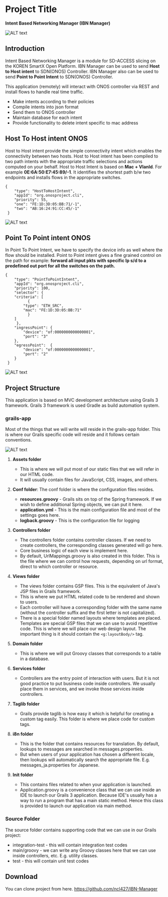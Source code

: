 # Project Title
**Intent Based Networking Manager (IBN Manager)**

![ALT text](/readme_Images/system_diagram.png "System Diagram")


## Introduction
Intent Based Networking Manager is a module for SD-ACCESS slicing on the KOREN SmartX Open Platform. 
IBN Manager can be used to send **Host to Host intent** to SDN(ONOS) Controller. 
IBN Manager also can be used to send **Point to Point Intent** to SDN(ONOS) Controller.

This application (remotely) will interact with ONOS controller via REST and install flows to handle real time traffic.

* Make intents according to their policies 
* Compile intents into json format 
* Send them to ONOS controller
* Maintain database for each intent
* Provide functionality to delete intent specific to mac address

## Host To Host intent ONOS
Host to Host intent provide  the simple connectivity intent which enables the connectivity between two hosts. 
Host to Host intent has been compiled to two path intents with the appropriate traffic selections and actions computed on your behalf.
Host to Host Intent is based on **Mac + VlanId**. For example **0E:6A:50:E7:45:89/-1**.
It identifies the shortest path b/w two endpoints and installs flows in the appropriate switches.
 
```
{ 
    "type": "HostToHostIntent", 
    "appId": "org.onosproject.cli",  
    "priority": 55, 
    "one": "FE:1D:3D:05:BB:71/-1",
    "two": "AB:16:24:91:CC:45/-1"
 }
```
 
![ALT text](/readme_Images/host_to_host_intent.png "Host To Host intent ONOS")


## Point To Point intent ONOS
In Point To Point Intent, we have to specify the device info as well where the flow should be installed.
Point to Point intent gives a fine grained control on the path for example: 
**forward all input pkts with specific Ip s/d to a predefined out port for all the switches on the path.**
```
{ 
    "type": "PointToPointIntent", 
    "appId": "org.onosproject.cli",  
    "priority": 100, 
    "selector": {
   	"criteria": [ 
	      {
		"type": "ETH_SRC",
		"mac": "FE:1D:3D:05:BB:71"
	      }
	]
     },
    "ingressPoint": { 
        "device": "of:0000000000000001", 
        "port": "3" 
    }, 
    "egressPoint":  {
        "device": "of:0000000000000001", 
        "port": "2" 
    } 
 }
 ```
 
![ALT text](/readme_Images/point_to_point_intent.png "Point To Point intent ONOS")

## Project Structure
This application is based on MVC development architecture using Grails 3 framework. Grails 3 framework is used Gradle as build automation system.

### grails-app
Most of the things that we will write will reside in the grails-app folder. This is where our Grails specific code will reside and it follows certain conventions.
 
 ![ALT text](/readme_Images/project_structure.png "Grails3 Project Structure")

1. **Assets folder**
    - This is where we will put most of our static files that we will refer in our HTML code. 
    - It will usually contain files for JavaScript, CSS, images, and others. 
    
2. **Conf folder**:
The conf folder is where the configuration files resides. 
    - **resources.groovy** - Grails sits on top of the Spring framework. If we wish to define additional Spring objects, we can put it here.
    - **application.yml** - This is the main configuration file and most of the settings goes here.
    - **logback.groovy** - This is the configuration file for logging
    
3. **Controllers folder** 
    - The controllers folder contains controller classes. If we need to create controllers, the corresponding classes generated will go here. 
    - Core business logic of each view is implement here.
    - By default, UrlMappings.groovy is also created in this folder. This is the file where we can control how requests, depending on url format, direct to which controller or resource.
    
4. **Views folder**
    - The views folder contains GSP files. This is the equivalent of Java's JSP files in Grails framework. 
    - This is where we put HTML related code to be rendered and shown to users. 
    - Each controller will have a corresponding folder with the same name (without the controller suffix and the first letter is not capitalized). 
    - There is a special folder named layouts where templates are placed. Templates are special GSP files that we can use to avoid repetitive code. This is where we will place our web design layout. The important thing is it should contain the `<g:layoutBody/>` tag.
    
5. **Domain folder**
    -  This is where we will put Groovy classes that corresponds to a table in a database.
      
6. **Services folder** 
    - Controllers are the entry point of interaction with users. But it is not good practice to put business code inside controllers. We usually place them in services, and we invoke those services inside controllers.
     
7. **Taglib folder**
    - Grails provide taglib is how easy it which is helpful for creating a custom tag easily. This folder is where we place code for custom tags.
     
8. **i8n folder**
    - This is the folder that contains resources for translation. By default, lookups to messages are searched in messages.properties. 
    - But when users of your application has chosen a different locale, then lookups will automatically search the appropriate file. E.g. messages_ja.properties for Japanese.
    
9. **Init folder**
    - This contains files related to when your application is launched. 
    - Application.groovy is a convenience class that we can use inside an IDE to launch our Grails 3 application. Because IDE's usually has a way to run a program that has a main static method. Hence this class is provided to launch our application via main method. 

### Source Folder
The source folder contains supporting code that we can use in our Grails project: 
* integration-test - this will contain integration test codes
* main/groovy - we can write any Groovy classes here that we can use inside controllers, etc. E.g. utility classes.
* test - this will contain unit test codes

## Download 
You can clone project from here.
https://github.com/ncl427/IBN-Manager

